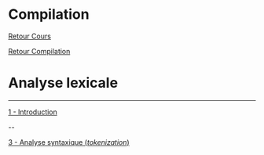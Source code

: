 # Compilation

[Retour Cours](https://mcheungsen.github.io/cours/ "Licence 3")

[Retour Compilation](index.md)

# Analyse lexicale
____

[1 - Introduction](compilation-1.md)

--

[3 - Analyse syntaxique (*tokenization*)](compilation-3.md)

<script src="https://polyfill.io/v3/polyfill.min.js?features=es6"></script>
<script id="MathJax-script" async src="https://cdn.jsdelivr.net/npm/mathjax@3/es5/tex-mml-chtml.js"></script>